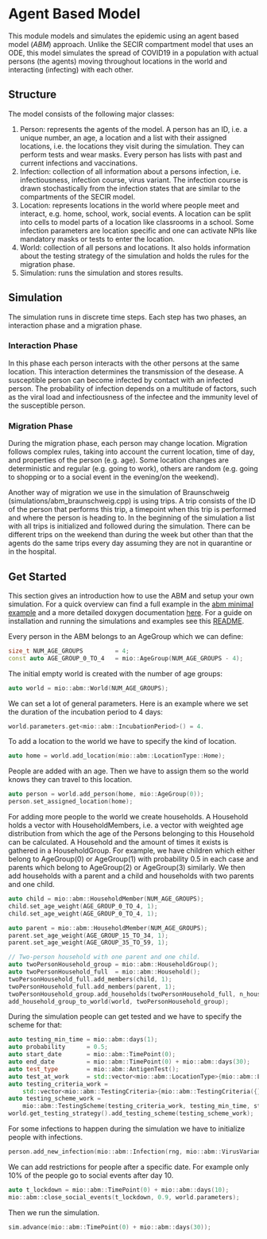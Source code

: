 # Agent Based Model

This module models and simulates the epidemic using an agent based model (*ABM*) approach. Unlike the SECIR compartment model that uses an ODE, this model simulates the spread of COVID19 in a population with actual persons (the agents) moving throughout locations in the world and interacting (infecting) with each other.

## Structure

The model consists of the following major classes:

1. Person: represents the agents of the model. A person has an ID, i.e. a unique number, an age, a location and a list with their assigned locations, i.e. the locations they visit during the simulation. They can perform tests and wear masks. Every person has lists with past and current infections and vaccinations.
2. Infection: collection of all information about a persons infection, i.e. infectiousness, infection course, virus variant. The infection course is drawn stochastically from the infection states that are similar to the compartments of the SECIR model.
3. Location: represents locations in the world where people meet and interact, e.g. home, school, work, social events. A location can be split into cells to model parts of a location like classrooms in a school. Some infection parameters are location specific and one can activate NPIs like mandatory masks or tests to enter the location.
4. World: collection of all persons and locations. It also holds information about the testing strategy of the simulation and holds the rules for the migration phase.
5. Simulation: runs the simulation and stores results.

## Simulation

The simulation runs in discrete time steps. Each step has two phases, an interaction phase and a migration phase.

### Interaction Phase

In this phase each person interacts with the other persons at the same location. This interaction determines the transmission of the desease. A susceptible person can become infected by contact with an infected person. The probability of infection depends on a multitude of factors, such as the viral load and infectiousness of the infectee and the immunity level of the susceptible person.

### Migration Phase

During the migration phase, each person may change location. Migration follows complex rules, taking into account the current location, time of day, and properties of the person (e.g. age). Some location changes are deterministic and regular (e.g. going to work), others are random (e.g. going to shopping or to a social event in the evening/on the weekend).

Another way of migration we use in the simulation of Braunschweig (simulations/abm_braunschweig.cpp) is using trips. A trip consists of the ID of the person that performs this trip, a timepoint when this trip is performed and where the person is heading to. In the beginning of the simulation a list with all trips is initialized and followed during the simulation. There can be different trips on the weekend than during the week but other than that the agents do the same trips every day assuming they are not in quarantine or in the hospital.

## Get Started

This section gives an introduction how to use the ABM and setup your own simulation. For a quick overview can find a full example in the [abm minimal example](../../examples/abm_minimal.cpp) and a more detailed doxygen documentation [here](https://dlr-sc.github.io/memilio/documentation/index.html). For a guide on installation and running the simulations and examples see this [README](../../README.md).

Every person in the ABM belongs to an AgeGroup which we can define:

```cpp
size_t NUM_AGE_GROUPS         = 4;
const auto AGE_GROUP_0_TO_4   = mio::AgeGroup(NUM_AGE_GROUPS - 4);
```

The initial empty world is created with the number of age groups:

```cpp
auto world = mio::abm::World(NUM_AGE_GROUPS);
```

We can set a lot of general parameters. Here is an example where we set the duration of the incubation period to 4 days:

```cpp
world.parameters.get<mio::abm::IncubationPeriod>() = 4.
```

To add a location to the world we have to specify the kind of location.

```cpp
auto home = world.add_location(mio::abm::LocationType::Home);
```

People are added with an age. Then we have to assign them so the world knows they can travel to this location.

```cpp
auto person = world.add_person(home, mio::AgeGroup(0));
person.set_assigned_location(home);
```

For adding more people to the world we create households. A Household holds a vector with HouseholdMembers, i.e. a vector with weighted age distribution from which the age of the Persons belonging to this Household can be calculated. A Household and the amount of times it exists is gathered in a HouseholdGroup.
For example, we have children which either belong to AgeGroup(0) or AgeGroup(1) with probability 0.5 in each case and parents which belong to AgeGroup(2) or AgeGroup(3) similarly. We then add households with a parent and a child and households with two parents and one child.

```cpp
auto child = mio::abm::HouseholdMember(NUM_AGE_GROUPS);
child.set_age_weight(AGE_GROUP_0_TO_4, 1);
child.set_age_weight(AGE_GROUP_0_TO_4, 1);

auto parent = mio::abm::HouseholdMember(NUM_AGE_GROUPS);
parent.set_age_weight(AGE_GROUP_15_TO_34, 1);
parent.set_age_weight(AGE_GROUP_35_TO_59, 1);

// Two-person household with one parent and one child.
auto twoPersonHousehold_group = mio::abm::HouseholdGroup();
auto twoPersonHousehold_full  = mio::abm::Household();
twoPersonHousehold_full.add_members(child, 1);
twoPersonHousehold_full.add_members(parent, 1);
twoPersonHousehold_group.add_households(twoPersonHousehold_full, n_households);
add_household_group_to_world(world, twoPersonHousehold_group);

```

During the simulation people can get tested and we have to specify the scheme for that:

```cpp
auto testing_min_time = mio::abm::days(1);
auto probability      = 0.5;
auto start_date       = mio::abm::TimePoint(0);
auto end_date         = mio::abm::TimePoint(0) + mio::abm::days(30);
auto test_type        = mio::abm::AntigenTest();
auto test_at_work     = std::vector<mio::abm::LocationType>{mio::abm::LocationType::Work};
auto testing_criteria_work =
    std::vector<mio::abm::TestingCriteria>{mio::abm::TestingCriteria({}, test_at_work, {})};
auto testing_scheme_work =
    mio::abm::TestingScheme(testing_criteria_work, testing_min_time, start_date, end_date, test_type, probability);
world.get_testing_strategy().add_testing_scheme(testing_scheme_work);
```

For some infections to happen during the simulation we have to initialize people with infections.

```cpp
person.add_new_infection(mio::abm::Infection(rng, mio::abm::VirusVariant::Wildtype, person.get_age(), world.parameters, start_date, infection_state));
```

We can add restrictions for people after a specific date. For example only 10% of the people go to social events after day 10.

```cpp
auto t_lockdown = mio::abm::TimePoint(0) + mio::abm::days(10);
mio::abm::close_social_events(t_lockdown, 0.9, world.parameters);
```

Then we run the simulation.

```cpp
sim.advance(mio::abm::TimePoint(0) + mio::abm::days(30));
```
